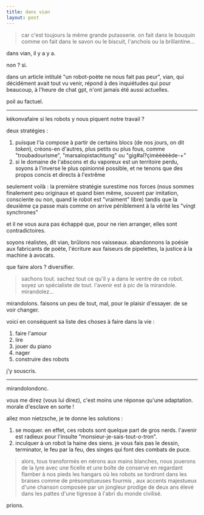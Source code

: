 ```yaml
---
title: dans vian 
layout: post
---
```


> car c'est toujours la même grande putasserie.
on fait dans le bouquin comme on fait dans le savon ou le biscuit,
l'anchois ou la brillantine...

dans vian, il y a y a.

non ? si.

dans un article intitulé
"un robot-poète ne nous fait pas peur",
vian,
qui décidément avait tout vu venir,
répond à des inquiétudes qui pour beaucoup,
à l'heure de chat gpt,
n'ont jamais été aussi actuelles.

poil au factuel.

---

kékonvafaire si les robots y nous piquent notre travail ?

deux stratégies :
1. puisque l'ia compose à partir de certains blocs 
(de nos jours, on dit *token*),
créons-en d'autres, plus petits ou plus fous,
comme 
"troubadourisme",
"marsalopistachtung"
ou "gig#al?çimèèèèède-+"
2. si le domaine de l'abscons et du vaporeux est un territoire perdu,
soyons à l'inverse le plus opinionné possible,
et ne tenons que des propos concis et directs
à l'extrême

seulement voilà : 
la première stratégie surestime nos forces
(nous sommes finalement peu originaux
et quand bien même,
souvent par imitation,
consciente ou non,
quand le robot est "vraiment" libre)
tandis que la deuxième
ça passe
mais comme on arrive péniblement à la vérité
les "vingt synchrones"

et il ne vous aura pas échappé que,
pour ne rien arranger,
elles sont contradictoires.

soyons réalistes, dit vian,
brûlons nos vaisseaux.
abandonnons la poésie aux fabricants de poète,
l'écriture aux faiseurs de pipelettes,
la justice à la machine à avocats.

que faire alors ?
diversifier.

> sachons tout.
sachez tout ce qu'il y a dans le ventre de ce robot.
soyez un spécialiste de tout.
l'avenir est à pic de la mirandole.
mirandolez...

mirandolons.
faisons un peu de tout,
mal,
pour le plaisir d'essayer.
de se voir changer.

voici en conséquent sa liste des choses
à faire dans la vie :

1. faire l'amour
2. lire
3. jouer du piano
4. nager
5. construire des robots

j'y souscris.

---

mirandolondonc.

vous me direz
(vous lui direz),
c'est moins une réponse qu'une adaptation.
morale d'esclave en sorte !

allez mon nietzsche,
je te donne les solutions :

1. se moquer.
en effet, ces robots sont quelque part de gros nerds.
l'avenir est radieux pour l'insulte "monsieur-je-sais-tout-o-tron".
2. inculquer à un robot la haine des siens.
je vous fais pas le dessin,
terminator, le feu par la feu,
des singes qui font des combats de puce.

> alors,
tous transformés en nérons aux mains blanches,
nous jouerons de la lyre avec une ficelle et une boîte de conserve
en regardant flamber à nos pieds les hangars
où les robots se tordront dans les braises
comme de présomptueuses fourmis ,
aux accents majestueux d'une chanson composée par un jongleur prodige
de deux ans élevé dans les pattes d'une tigresse
à l'abri du monde civilisé.

prions.
